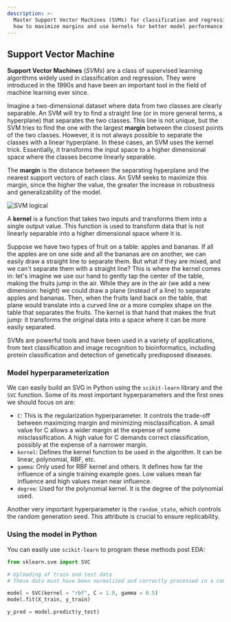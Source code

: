 ```yaml
---
description: >-
  Master Support Vector Machines (SVMs) for classification and regression! Learn
  how to maximize margins and use kernels for better model performance.
---
```

## Support Vector Machine

**Support Vector Machines** (*SVMs*) are a class of supervised learning algorithms widely used in classification and regression. They were introduced in the 1990s and have been an important tool in the field of machine learning ever since.

Imagine a two-dimensional dataset where data from two classes are clearly separable. An SVM will try to find a straight line (or in more general terms, a hyperplane) that separates the two classes. This line is not unique, but the SVM tries to find the one with the largest **margin** between the closest points of the two classes. However, it is not always possible to separate the classes with a linear hyperplane. In these cases, an SVM uses the kernel trick. Essentially, it transforms the input space to a higher dimensional space where the classes become linearly separable.

The **margin** is the distance between the separating hyperplane and the nearest support vectors of each class. An SVM seeks to maximize this margin, since the higher the value, the greater the increase in robustness and generalizability of the model.

![SVM logical](https://github.com/4GeeksAcademy/machine-learning-content/blob/master/assets/svm-logical.PNG?raw=true)

A **kernel** is a function that takes two inputs and transforms them into a single output value. This function is used to transform data that is not linearly separable into a higher dimensional space where it is.

Suppose we have two types of fruit on a table: apples and bananas. If all the apples are on one side and all the bananas are on another, we can easily draw a straight line to separate them. But what if they are mixed, and we can't separate them with a straight line? This is where the kernel comes in: let's imagine we use our hand to gently tap the center of the table, making the fruits jump in the air. While they are in the air (we add a new dimension: height) we could draw a plane (instead of a line) to separate apples and bananas. Then, when the fruits land back on the table, that plane would translate into a curved line or a more complex shape on the table that separates the fruits. The kernel is that hand that makes the fruit jump: it transforms the original data into a space where it can be more easily separated.

SVMs are powerful tools and have been used in a variety of applications, from text classification and image recognition to bioinformatics, including protein classification and detection of genetically predisposed diseases.

### Model hyperparameterization

We can easily build an SVG in Python using the `scikit-learn` library and the `SVC` function. Some of its most important hyperparameters and the first ones we should focus on are:

- `C`: This is the regularization hyperparameter. It controls the trade-off between maximizing margin and minimizing misclassification. A small value for C allows a wider margin at the expense of some misclassification. A high value for C demands correct classification, possibly at the expense of a narrower margin.
- `kernel`: Defines the kernel function to be used in the algorithm. It can be linear, polynomial, RBF, etc.
- `gamma`: Only used for RBF kernel and others. It defines how far the influence of a single training example goes. Low values mean far influence and high values mean near influence.
- `degree`: Used for the polynomial kernel. It is the degree of the polynomial used.

Another very important hyperparameter is the `random_state`, which controls the random generation seed. This attribute is crucial to ensure replicability.

### Using the model in Python

You can easily use `scikit-learn` to program these methods post EDA:

```py
from sklearn.svm import SVC

# Uploading of train and test data
# These data must have been normalized and correctly processed in a complete EDA

model = SVC(kernel = "rbf", C = 1.0, gamma = 0.5)
model.fit(X_train, y_train)

y_pred = model.predict(y_test)
```
